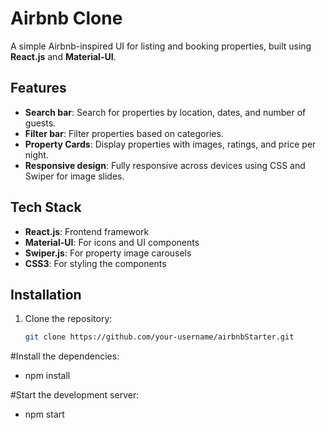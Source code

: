 # Airbnb Clone

A simple Airbnb-inspired UI for listing and booking properties, built using **React.js** and **Material-UI**.

## Features
- **Search bar**: Search for properties by location, dates, and number of guests.
- **Filter bar**: Filter properties based on categories.
- **Property Cards**: Display properties with images, ratings, and price per night.
- **Responsive design**: Fully responsive across devices using CSS and Swiper for image slides.

## Tech Stack
- **React.js**: Frontend framework
- **Material-UI**: For icons and UI components
- **Swiper.js**: For property image carousels
- **CSS3**: For styling the components

## Installation
1. Clone the repository:
   ```bash
   git clone https://github.com/your-username/airbnbStarter.git

#Install the dependencies:
-  npm install

#Start the development server:
-  npm start
